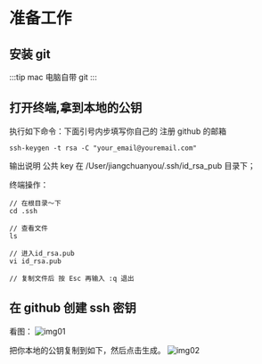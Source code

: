 # 准备工作

## 安装 git

:::tip
mac 电脑自带 git
:::

## 打开终端,拿到本地的公钥

执行如下命令：下面引号内步填写你自己的 注册 github 的邮箱

```
ssh-keygen -t rsa -C "your_email@youremail.com"
```

输出说明 公共 key 在 /User/jiangchuanyou/.ssh/id_rsa_pub 目录下；

终端操作：

```
// 在根目录～下
cd .ssh

// 查看文件
ls

// 进入id_rsa.pub
vi id_rsa.pub

// 复制文件后 按 Esc 再输入 :q 退出
```

## 在 github 创建 ssh 密钥

看图：
![img01](/images/Git/Github生产ssh密钥.png)

把你本地的公钥复制到如下，然后点击生成。
![img02](/images/Git/github网站生成ssh截图.png)
